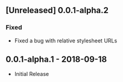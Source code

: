 ## [Unreleased] 0.0.1-alpha.2
### Fixed
- Fixed a bug with relative stylesheet URLs

## 0.0.1-alpha.1 - 2018-09-18
- Initial Release